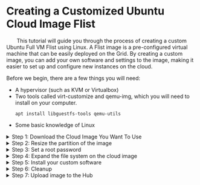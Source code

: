 # Creating a Customized Ubuntu Cloud Image Flist

&nbsp;&nbsp;&nbsp;&nbsp;&nbsp;&nbsp;&nbsp;This tutorial will guide you through the process of creating a custom Ubuntu Full VM Flist using Linux. A Flist image is a pre-configured virtual machine that can be easily deployed on the Grid. By creating a custom image, you can add your own software and settings to the image, making it easier to set up and configure new instances on the cloud.

Before we begin, there are a few things you will need:

- A hypervisor (such as KVM or Virtualbox)
- Two tools called virt-customize and qemu-img, which you will need to install on your computer.
	```
	apt install libguestfs-tools qemu-utils
	```
- Some basic knowledge of Linux

<details>
  <summary>Step 1: Download the Cloud Image You Want To Use</summary>
  
To start, you will need to download a cloud image of your choice. In this example, we will use Ubuntu 20.04. You can download the image by visiting this [link:](https://cloud-images.ubuntu.com/focal/current/focal-server-cloudimg-amd64.img)

or with 

```
wget https://cloud-images.ubuntu.com/focal/current/focal-server-cloudimg-amd64.img
```
</details>

<details>
  <summary>Step 2: Resize the partition of the image</summary>
  
The standard Ubuntu cloud image is 2.1GB in size. If you need more space for the software you will add later, you can use a tool called "qemu-img" to resize the partition of the image. To do this, open the command prompt and type the following command: 
```
qemu-img resize focal-server-cloudimg-amd64.img +1G
```
-  This will add 1GB to the image.
</details>

<details>
  <summary>Step 3: Set a root password</summary>
  We need to set a root password so we can login to the VM console to set up our image. To do this, open the command prompt and type the following command: 
```
virt-customize -a ubuntu-20-04-amd64.img --root-password password:yourpassword
(replace "yourpassword" with the password of your choice)
```
</details>

<details>
  <summary>Step 4: Expand the file system on the cloud image</summary>
 Expanding the file system of an Ubuntu cloud image after using the qemu-img resize command can be done using the GParted partition editor tool. GParted is a graphical tool that allows you to view and modify the partitions on your disk.

- **1.) Mount the image:**

	You will need to mount the image to the qemu hypervisor. You can do this by running the command 
	```
	qemu-nbd -c /dev/nbdX your_image.img
	(replace X with the next available nbd device number and your_image.img with the actual name of your image file)
	```
		
	- the letter "X" is a placeholder for the next available nbd device number. To know what to use for "X", you can run the command 
	
		```
		ls /dev/nbd*
		```	
		This command will list all of the nbd devices that are currently available on your system. If you don't have any nbd devices connected, you can use "X" as 0. If you already have some nbd devices connected, you can use the next available number. For example, if you have /dev/nbd0 and /dev/nbd1 connected, you can use "X" as 2.

		Also, you could use a command such as 
		```
		ls /dev/nbd* | grep -o '[0-9]' | tail -1
		```
		to get the next available nbd device number. This command will list all nbd devices, pick only the numbers, and get the last one, so it will give you the next available one.

- **2.) Start GParted:**

	Once you have mounted the image, open a terminal and run the command 
	```
	sudo gparted /dev/nbdX" 
	(replace X with the nbd device number used in the previous step) to start GParted.
	```
- **3.) Select the cloud image:**

	In GParted, select the cloud image(the ext4 partition) from the device list, and right-click on it and choose ‘Resize/Move’.
![selectthecloudimage](https://user-images.githubusercontent.com/44621168/214429547-b1b8583f-4949-4f4e-9c5b-0c73e3b78f38.png)

- **4.) Expand the partition:**

	Move the used ‘partition space bar’ to the right to expand the file system.
![movepartcmb](https://user-images.githubusercontent.com/44621168/214430335-edf566da-8793-40ab-be5e-4caae247c81b.png)



- **5.) Apply the changes:**

	Then press ‘Resize/Move’, next the green check mark to apply the changes, confirm with ‘Apply’
![apply all operatiosn](https://user-images.githubusercontent.com/44621168/214429522-f19bd0a0-df8b-4aa3-80b7-3d5fc2fbebc3.png) 

By doing this, you will expand the partition and the file system on the cloud image.

- **6.) Unmount the image:**
	You can unmount the image by running the command "
	```
	qemu-nbd -d /dev/nbdX"
	(replace X with the nbd device number used in the previous step)
	```
It's worth noting that, depending on the size of the partition and the amount of data on it, this process may take some time, so it's best to be patient.


</details>

<details>
  <summary>Step 5: Install your custom software</summary>
 
To start the temporary VM for customizing the cloud image using the QEMU hypervisor, you will need to use the command line. The process is as follows:

- **1.) Open the command prompt or terminal on your computer.**

- **2.) Navigate to the location of the cloud image you downloaded earlier using the "cd" command.**

- **3.) Start and modify your image**
	you can use this command to start the virtual machine.
	```
	qemu-system-x86_64 -enable-kvm -m 2048 -hda your_image.img to start the virtual machine.
	```
	- -enable-kvm will enable hardware acceleration, -m 2048 will assign 2048MB of memory to the virtual machine, 
	- -hda your_image.img will specify the path to the cloud image you want to use.

	
	Once the virtual machine is running, you can use this command to check if the image is running.
	```
	qemu-monitor-command --hmp 'info block' 
	```
	

	To access the virtual machine console, you can use this  command 
	```
	qemu-system-x86_64 -enable-kvm -m 2048 -hda your_image.img -monitor stdio"
	```
	
</details>

<details>
  <summary>Step 6: Cleanup</summary>
  Once everything has been set up to your liking and before shutting down the vm, it's important to do some cleanup to ensure the image is secure and ready for deployment. The following are the steps you need to take via the VM console:

- **1.) Default the sshd config:**

	The first step is to default the sshd config file to remove any changes that were made to enable root login and password authentication. This is important to ensure that the image is secure when it's deployed on the grid.
	You can do this by running the command:

	```
	cp /etc/ssh/sshd_config_backup /etc/ssh/sshd_config
	```

	This command will copy the original sshd config file that was backed up earlier, replacing the current config file with the original.

- **2.) Remove ssh key files:**

	It's important to remove the ssh key files that were generated when enabling SSH, as they can be used to access the image remotely. You can remove these files by running the command:
	```
	rm /etc/ssh/ssh_host_*
	```
	This command will remove all files that start with "ssh_host_" in the /etc/ssh/ directory.

- **3.) Remove the directory /run/sshd:**

	The directory /run/sshd is used by the SSH daemon and it's important to remove it as well. You can remove this directory by running the command:
	```
	rm -r /run/sshd
	```

- **4.) Enable all required systemd services:**

	This step is important to ensure that your custom software or service will start automatically when the image boots. You can enable a systemd service by running the command:
	```
	systemctl enable your-service
	(replace "your-service" with the service name)
	```

- **5.) Check and enable the firewall:**

	It's important to check and enable the firewall to ensure the image is secure when it's deployed. You can check the firewall status by running the command:
	```
	ufw status
	```

	If the firewall is not enabled, you can enable it by running the command:

	```
	ufw enable
	```

- **6.) Change root password:**

	It's important to clear the root password to ensure the image is secure when it's deployed. You can clear the root password by running the command:
	```
	passwd -d "your User"
	```

- **7.) Clear bash history:**

	To ensure that your commands and configurations are not visible to others, it's important to clear the bash history for root and other users. You can clear the bash history for root

	by running the command:

	```
	echo "" > /root/.bash_history
	```
	This command will overwrite the .bash_history file with an empty string, effectively clearing it.

	If you have created other users on the VM, you will also need to clear their bash history by running the command:

	```
	echo "" > /home/username/.bash_history
	(replace "username" with the actual username)
	```

	It's also a good idea to logout of the VM console, log back in, and use a text editor such as Vim or Nano to edit the .bash_history file and put a space in front of the text editor command (so it’s not stored in the bash history when you logout). This can be done by running the command :

	```
	space + text editor command (ex: vim /root/.bash_history)
	```

	Once you have completed all the cleanup steps, you can shut down the VM and use the cloud image for deployment. Keep in mind that the image can be reused multiple times, and it's important to keep the image up-to-date and maintain the security of the image.
</details>

<details>
  <summary>Step 7: Upload image to the Hub</summary>
 
Once you have completed customizing the cloud image and have done the necessary cleanup, the next step is to package and upload the image to the Hub. The Hub is a centralized repository where you can store and share your custom images.

- **1.) Convert the image format:**

	You will need to convert the image format from qcow2 to raw using the command 
	```
	qemu-img convert -p -f qcow2 -O raw your_image.img image.raw"
	```

	This command will convert the image format and save the output as "image.raw", you must use this name for a full vm. 

- **2.) Create a tarball of the image:**

	Create a tarball of the image by running the command 
	```
	tar -czf name_of_release.tar.gz image.raw
	```
	This command will create a compressed archive file "name_of_release.tar.gz" of the image.raw file. you can name your image here this file name is not important.

- **3.) Upload the image to the Hub:**

	Once you have the tarball, you can upload it to the Hub by going to https://hub.grid.tf/ and use the upload feature. Once the upload is complete, you will be able to find the uploaded image in your personal repository https://hub.grid.tf/your-username.3bot

	It's worth noting that you should keep the image updated and maintain the security of the image to ensure that it's safe to use.

	Also, depending on the size of the image, the upload may take some time, so it's best to be patient and wait for the upload to complete.
</details>



